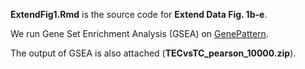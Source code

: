 **ExtendFig1.Rmd** is the source code for **Extend Data Fig. 1b-e**.

We run Gene Set Enrichment Analysis (GSEA) on [GenePattern](https://genepattern.broadinstitute.org/gp/pages/login.jsf).

The output of GSEA is also attached (**TECvsTC_pearson_10000.zip**).